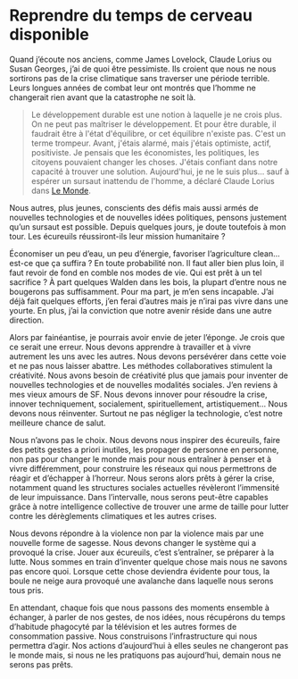 # Reprendre du temps de cerveau disponible

Quand j’écoute nos anciens, comme James Lovelock, Claude Lorius ou Susan Georges, j’ai de quoi être pessimiste. Ils croient que nous ne nous sortirons pas de la crise climatique sans traverser une période terrible. Leurs longues années de combat leur ont montrés que l’homme ne changerait rien avant que la catastrophe ne soit là.

> Le développement durable est une notion à laquelle je ne crois plus. On ne peut pas maîtriser le développement. Et pour être durable, il faudrait être à l'état d'équilibre, or cet équilibre n'existe pas. C'est un terme trompeur. Avant, j'étais alarmé, mais j'étais optimiste, actif, positiviste. Je pensais que les économistes, les politiques, les citoyens pouvaient changer les choses. J'étais confiant dans notre capacité à trouver une solution. Aujourd'hui, je ne le suis plus... sauf à espérer un sursaut inattendu de l'homme, a déclaré Claude Lorius dans [Le Monde](http://www.lemonde.fr/cgi-bin/ACHATS/acheter.cgi?offre=ARCHIVES&type_item=ART_ARCH_30J&objet_id=1058140&clef=ARC-TRK-NC_01#ens_id=1099506).

Nous autres, plus jeunes, conscients des défis mais aussi armés de nouvelles technologies et de nouvelles idées politiques, pensons justement qu’un sursaut est possible. Depuis quelques jours, je doute toutefois à mon tour. Les écureuils réussiront-ils leur mission humanitaire ?

Économiser un peu d’eau, un peu d’énergie, favoriser l’agriculture clean… est-ce que ça suffira ? En toute probabilité non. Il faut aller bien plus loin, il faut revoir de fond en comble nos modes de vie. Qui est prêt à un tel sacrifice ? À part quelques Walden dans les bois, la plupart d’entre nous ne bougerons pas suffisamment. Pour ma part, je m’en sens incapable. J’ai déjà fait quelques efforts, j’en ferai d’autres mais je n’irai pas vivre dans une yourte. En plus, j’ai la conviction que notre avenir réside dans une autre direction.

Alors par fainéantise, je pourrais avoir envie de jeter l’éponge. Je crois que ce serait une erreur. Nous devons apprendre à travailler et à vivre autrement les uns avec les autres. Nous devons persévérer dans cette voie et ne pas nous laisser abattre. Les méthodes collaboratives stimulent la créativité. Nous avons besoin de créativité plus que jamais pour inventer de nouvelles technologies et de nouvelles modalités sociales. J’en reviens à mes vieux amours de SF. Nous devons innover pour résoudre la crise, innover techniquement, socialement, spirituellement, artistiquement… Nous devons nous réinventer. Surtout ne pas négliger la technologie, c’est notre meilleure chance de salut.

Nous n’avons pas le choix. Nous devons nous inspirer des écureuils, faire des petits gestes a priori inutiles, les propager de personne en personne, non pas pour changer le monde mais pour nous entraîner à penser et à vivre différemment, pour construire les réseaux qui nous permettrons de réagir et d’échapper à l’horreur. Nous serons alors prêts à gérer la crise, notamment quand les structures sociales actuelles révèleront l’immensité de leur impuissance. Dans l’intervalle, nous serons peut-être capables grâce à notre intelligence collective de trouver une arme de taille pour lutter contre les dérèglements climatiques et les autres crises.

Nous devons répondre à la violence non par la violence mais par une nouvelle forme de sagesse. Nous devons changer le système qui a provoqué la crise. Jouer aux écureuils, c’est s’entraîner, se préparer à la lutte. Nous sommes en train d’inventer quelque chose mais nous ne savons pas encore quoi. Lorsque cette chose deviendra évidente pour tous, la boule ne neige aura provoqué une avalanche dans laquelle nous serons tous pris.

En attendant, chaque fois que nous passons des moments ensemble à échanger, à parler de nos gestes, de nos idées, nous récupérons du temps d’habitude phagocyté par la télévision et les autres formes de consommation passive. Nous construisons l’infrastructure qui nous permettra d’agir. Nos actions d’aujourd’hui à elles seules ne changeront pas le monde mais, si nous ne les pratiquons pas aujourd’hui, demain nous ne serons pas prêts.